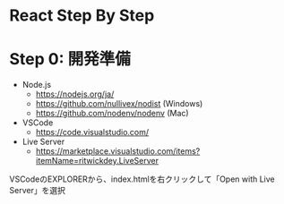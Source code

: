 React Step By Step
====

# Step 0: 開発準備

* Node.js
    * https://nodejs.org/ja/
    * https://github.com/nullivex/nodist (Windows)
    * https://github.com/nodenv/nodenv (Mac)
* VSCode
    * https://code.visualstudio.com/
* Live Server
    * https://marketplace.visualstudio.com/items?itemName=ritwickdey.LiveServer

VSCodeのEXPLORERから、index.htmlを右クリックして「Open with Live Server」を選択


